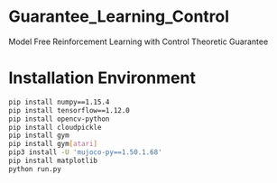 # Guarantee_Learning_Control
Model Free Reinforcement Learning with Control Theoretic Guarantee

# Installation Environment

```bash
pip install numpy==1.15.4
pip install tensorflow==1.12.0
pip install opencv-python
pip install cloudpickle
pip install gym
pip install gym[atari]
pip3 install -U 'mujoco-py==1.50.1.68'
pip install matplotlib
python run.py
```
